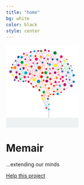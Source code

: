 ```yaml
---
title: "home"
bg: white
color: black
style: center
---
```


<span class="fa-stack subtlecircle" style="font-size:110px; background:rgba(120,150,150,0.1)">
  <img src="img/favicon.png">
</span>

# Memair

…extending our minds

<span id="forkongithub">
  <a href="#join" class="bg-blue">
    Help this project
  </a>
</span>
